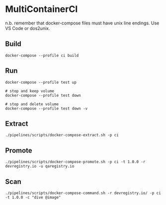 # MultiContainerCI


n.b. remember that docker-compose files must have unix line endings. Use VS Code or dos2unix.


## Build

```
docker-compose --profile ci build
```

## Run

```
docker-compose --profile test up

# stop and keep volume
docker-compose --profile test down

# stop and delete volume
docker-compose --profile test down -v
```

## Extract

```
./pipelines/scripts/docker-compose-extract.sh -p ci
```

## Promote

```
./pipelines/scripts/docker-compose-promote.sh -p ci -t 1.0.0 -r devregistry.io -u qaregistry.io
```

## Scan

```
./pipelines/scripts/docker-compose-command.sh -r devregistry.io/ -p ci -t 1.0.0 -c "dive @image"
```